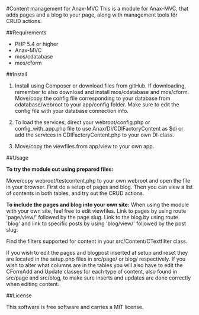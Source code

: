 #Content management for Anax-MVCThis is a module for Anax-MVC, that adds pages and a blog to your page, along with management tools för CRUD actions.##Requirements- PHP 5.4 or higher- Anax-MVC- mos/cdatabase- mos/cform##Install1. Install using Composer or download files from gitHub. If downloading, remember to also download and install mos/cdatabase and mos/cform. Move/copy the config file corresponding to your database from cdatabase/webroot to your app/config folder. Make sure to edit the config file with your database connection info.2. To load the services, direct your webroot/config.php or config_with_app.php file to use Anax/DI/CDIFactoryContent as $di or add the services in CDIFactoryContent.php to your own DI-class.3. Move/copy the viewfiles from app/view to your own app.##Usage**To try the module out using prepared files:**Move/copy webroot/testcontent.php to your own webroot and open the file in your browser. First do a setup of pages and blog. Then you can view a list of contents in both tables, and try out the CRUD actions.**To include the pages and blog into your own site:**When using the module with your own site, feel free to edit viewfiles. Link to pages by using route 'page/view/' followed by the page slug. Link to the blog by using route 'blog' and link to specific posts by using 'blog/view/' followed by the post slug.Find the filters supported for content in your src/Content/CTextfilter class.If you wish to edit the pages and blogpost inserted at setup and reset they are located in the setup.php files in src/page/ or blog/ respectively. If you wish to alter what columns are in the tables you will also have to edit the CFormAdd and Update classes for each type of content, also found in src/page and src/blog, to make sure inserts and updates are done correctly when editing content.##LicenseThis software is free software and carries a MIT license.